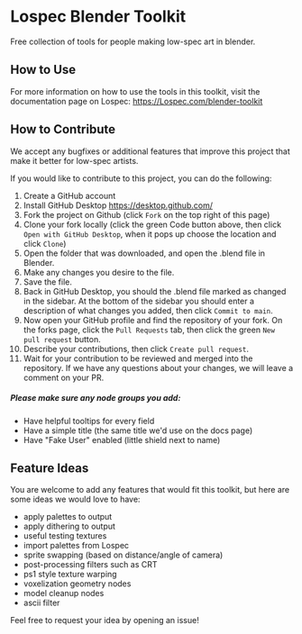 # Lospec Blender Toolkit

Free collection of tools for people making low-spec art in blender.

## How to Use

For more information on how to use the tools in this toolkit, visit the documentation page on Lospec: https://Lospec.com/blender-toolkit

## How to Contribute

We accept any bugfixes or additional features that improve this project that make it better for low-spec artists. 

If you would like to contribute to this project, you can do the following:

1. Create a GitHub account 
2. Install GitHub Desktop https://desktop.github.com/
3. Fork the project on Github (click `Fork` on the top right of this page)
4. Clone your fork locally (click the green Code button above, then click `Open with GitHub Desktop`, when it pops up choose the location and click `Clone`)
5. Open the folder that was downloaded, and open the .blend file in Blender.
6. Make any changes you desire to the file.
7. Save the file. 
8. Back in GitHub Desktop, you should the .blend file marked as changed in the sidebar. At the bottom of the sidebar you should enter a description of what changes you added, then click `Commit to main`.
9. Now open your GitHub profile and find the repository of your fork. On the forks page, click the `Pull Requests` tab, then click the green `New pull request` button.
10. Describe your contributions, then click `Create pull request`.
11. Wait for your contribution to be reviewed and merged into the repository. If we have any questions about your changes, we will leave a comment on your PR. 

##### Please make sure any node groups you add:
- Have helpful tooltips for every field
- Have a simple title (the same title we'd use on the docs page)
- Have "Fake User" enabled (little shield next to name)

## Feature Ideas

You are welcome to add any features that would fit this toolkit, but here are some ideas we would love to have:

- apply palettes to output
- apply dithering to output
- useful testing textures
- import palettes from Lospec
- sprite swapping (based on distance/angle of camera)
- post-processing filters such as CRT
- ps1 style texture warping
- voxelization geometry nodes
- model cleanup nodes
- ascii filter

Feel free to request your idea by opening an issue!